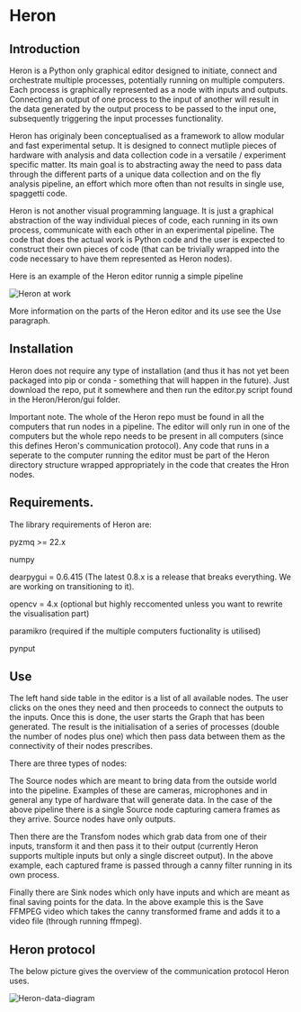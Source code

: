 # Heron

## Introduction

Heron is a Python only graphical editor designed to initiate, connect and orchestrate multiple processes, potentially running on multiple computers. Each process is graphically represented as a node with inputs and outputs. Connecting an output of one process to the input of another will result in the data generated by the output process to be passed to the input one, subsequently triggering the input processes functionality. 

Heron has originaly been conceptualised as a framework to allow modular and fast experimental setup. It is designed to connect mutliple pieces of hardware with analysis and data collection code in a versatile / experiment specific matter. Its main goal is to abstracting away the need to pass data through the different parts of a unique data collection and on the fly analysis pipeline, an effort which more often than not results in single use, spaggetti code.

Heron is not another visual programming language. It is just a graphical abstraction of the way individual pieces of code, each running in its own process, communicate with each other in an experimental pipeline. The code that does the actual work is Python code and the user is expected to construct their own pieces of code (that can be trivially wrapped into the code necessary to have them represented as Heron nodes). 

Here is an example of the Heron editor runnig a simple pipeline

![Heron at work](https://user-images.githubusercontent.com/12892531/124310304-e7139e80-db63-11eb-8640-40b23746dfbb.png)

More information on the parts of the Heron editor and its use see the Use paragraph.


## Installation

Heron does not require any type of installation (and thus it has not yet been packaged into pip or conda - something that will happen in the future). Just download the repo, put it somewhere and then run the editor.py script found in the Heron/Heron/gui folder. 

Important note. The whole of the Heron repo must be found in all the computers that run nodes in a pipeline. The editor will only run in one of the computers but the whole repo needs to be present in all computers (since this defines Heron's communication protocol). Any code that runs in a seperate to the computer running the editor must be part of the Heron directory structure wrapped appropriately in the code that creates the Hron nodes.

## Requirements. 

The library requirements of Heron are:

pyzmq >= 22.x

numpy

dearpygui = 0.6.415 (The latest 0.8.x is a release that breaks everything. We are working on transitioning to it).

opencv = 4.x (optional but highly reccomented unless you want to rewrite the visualisation part)

paramikro (required if the multiple computers fuctionality is utilised)

pynput


## Use

The left hand side table in the editor is a list of all available nodes. The user clicks on the ones they need and then proceeds to connect the outputs to the inputs. Once this is done, the user starts the Graph that has been generated. The result is the initialisation of a series of processes (double the number of nodes plus one) which then pass data between them as the connectivity of their nodes prescribes. 

There are three types of nodes:

The Source nodes which are meant to bring data from the outside world into the pipeline. Examples of these are cameras, microphones and in general any type of hardware that will generate data. In the case of the above pipeline there is a single Source node capturing camera frames as they arrive. Source nodes have only outputs.

Then there are the Transfom nodes which grab data from one of their inputs, transform it and then pass it to their output (currently Heron supports multiple inputs but only a single discreet output). In the above example, each captured frame is passed through a canny filter running in its own process.

Finally there are Sink nodes which only have inputs and which are meant as final saving points for the data. In the above example this is the Save FFMPEG video which takes the canny transformed frame and adds it to a video file (through running ffmpeg).

## Heron protocol

The below picture gives the overview of the communication protocol Heron uses.

![Heron-data-diagram](https://user-images.githubusercontent.com/12892531/124312326-065ffb00-db67-11eb-9fe5-9ed214d6d930.png)


